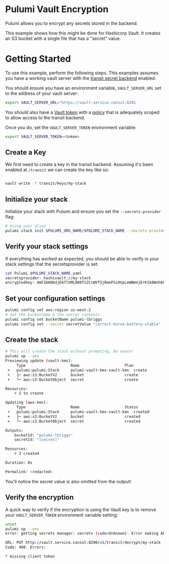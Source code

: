 # Pulumi Vault Encryption

Pulumi allows you to encrypt any secrets stored in the backend.

This example shows how this might be done for Hashicorp Vault. It creates an S3 bucket with a single file that has a "secret" value.

# Getting Started

To use this example, perform the following steps. This examples assumes you have a working vault server with the [transit secret backend](https://www.vaultproject.io/docs/secrets/transit) enabled.

You should ensure you have an environment variable, `VAULT_SERVER_URL` set to the address of your vault server:

```bash
export VAULT_SERVER_URL="https://vault.service.consul:8201
```

You should also have a [Vault token](https://www.vaultproject.io/docs/concepts/tokens) with a [policy](https://www.vaultproject.io/docs/concepts/policies) that is adequately scoped to allow access to the transit backend.

Once you do, set the `VAULT_SERVER_TOKEN` environment variable:

```bash
export VAULT_SERVER_TOKEN=<token>
```

## Create a Key

We first need to create a key in the transit backend. Assuming it's been enabled at `/transit` we can create the key like so:

```bash

vault write -f transit/keys/my-stack
```

## Initialize your stack

Initialize your stack with Pulumi and ensure you set the `--secrets-provider` flag:

```bash
# Using your alias
pulumi stack init $PULUMI_ORG_NAME/$PULUMI_STACK_NAME --secrets-provider="hashivault://my-stack"

```

## Verify your stack settings

If everything has worked as expected, you should be able to verify in your stack settings that the secretsprovider is set:

```bash
cat Pulumi.$PULUMI_STACK_NAME.yaml
secretsprovider: hashivault://my-stack
encryptedkey: dmF1bHQ6djE6TlhML000T2ZCcWVTSjRmeFhiOVpLeWNmUjErK1k0Wnh6QVhTQm56TXBvZ0dyL2RCQUdEcUFBTHdDUHNIMW8yQkxrVVJNdlNDeDdtbUd2WG0=
```

## Set your configuration settings

```bash
pulumi config set aws:region us-west-2
# Set the bucketname & the secret contents
pulumi config set bucketName pulumi-lbriggs
pulumi config set --secret secretValue "correct-horse-battery-stable"
```

## Create the stack

```bash
# This will create the stack without prompting, be aware!
pulumi up --yes
Previewing update (vault-kms):
     Type                    Name                    Plan
 +   pulumi:pulumi:Stack     pulumi-vault-kms-vault-kms  create
 +   ├─ aws:s3:BucketV2      bucket                  create
 +   └─ aws:s3:BucketObject  secret                  create

Resources:
    + 3 to create

Updating (aws-kms):
     Type                    Name                    Status
 +   pulumi:pulumi:Stack     pulumi-vault-kms-vault-kms  created
 +   ├─ aws:s3:BucketV2      bucket                  created
 +   └─ aws:s3:BucketObject  secret                  created

Outputs:
    bucketId: "pulumi-lbriggs"
    secretId: "[secret]"

Resources:
    + 3 created

Duration: 8s

Permalink: <redacted>
```

You'll notice the secret value is also omitted from the output!

## Verify the encryption

A quick way to verify if the encryption is using the Vault key is to remove your `VAULT_SERVER_TOKEN` environment variable setting:

```bash
unset
pulumi up --yes
error: getting secrets manager: secrets (code=Unknown): Error making API request.

URL: PUT http://vault.service.consul:8200/v1/transit/decrypt/my-stack
Code: 400. Errors:

* missing client token
```
